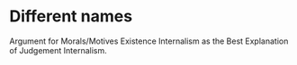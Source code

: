 # Different names

Argument for Morals/Motives Existence Internalism as the Best Explanation of Judgement Internalism.